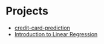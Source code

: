 # Projects

- [credit-card-prediction](https://github.com/greglacinto/Data-Science/tree/main/ml/ml-supervised/ml-classification/credit-card-prediction)
- [Introduction to Linear Regression](https://github.com/greglacinto/Data-Science/tree/main/ml/ml-supervised/ml-regression/intro-to-logistic%20regression)